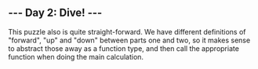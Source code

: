 ## --- Day 2: Dive! ---

This puzzle also is quite straight-forward. We have different definitions of
"forward", "up" and "down" between parts one and two, so it makes sense to
abstract those away as a function type, and then call the appropriate function
when doing the main calculation.

